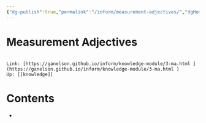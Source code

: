 ```yaml
---
{"dg-publish":true,"permalink":"/inform/measurement-adjectives/","dgHomeLink":true,"dgPassFrontmatter":false}
---
```


# Measurement Adjectives
```ad-info

Link: [https://ganelson.github.io/inform/knowledge-module/3-ma.html ](https://ganelson.github.io/inform/knowledge-module/3-ma.html )
Up: [[knowledge]]
```

# Contents
- 